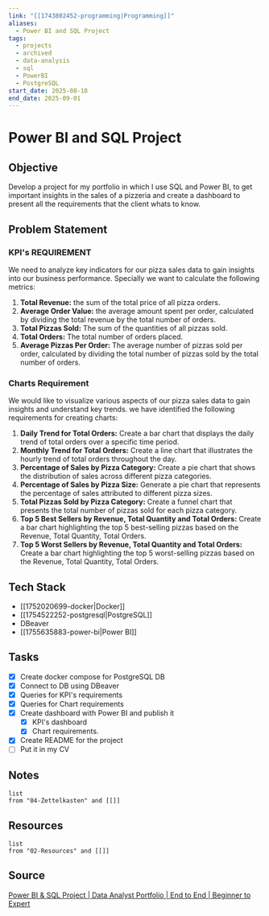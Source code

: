 ```yaml
---
link: "[[1743802452-programming|Programming]]"
aliases:
  - Power BI and SQL Project
tags:
  - projects
  - archived
  - data-analysis
  - sql
  - PowerBI
  - PostgreSQL
start_date: 2025-08-18
end_date: 2025-09-01
---
```

# Power BI and SQL Project
## Objective
Develop a project for my portfolio in which I use SQL and Power BI, to get important insights in the sales of a pizzeria and create a dashboard to present all the requirements that the client whats to know.

## Problem Statement
### KPI's REQUIREMENT
We need to analyze key indicators for our pizza sales data to gain insights into our business performance. Specially we want to calculate the following metrics:
1. **Total Revenue:** the sum of the total price of all pizza orders.
2. **Average Order Value:** the average amount spent per order, calculated by dividing the total revenue by the total number of orders.
3. **Total Pizzas Sold:** The sum of the quantities of all pizzas sold.
4. **Total Orders:** The total number of orders placed.
5. **Average Pizzas Per Order:** The average number of pizzas sold per order, calculated by dividing the total number of pizzas sold by the total number of orders.

### Charts Requirement
We would like to visualize various aspects of our pizza sales data to gain insights and understand key trends. we have identified the following requirements for creating charts:
1. **Daily Trend for Total Orders:** Create a bar chart that displays the daily trend of total orders over a specific time period.
2. **Monthly Trend for Total Orders:** Create a line chart that illustrates the hourly trend of total orders throughout the day.
3. **Percentage of Sales by Pizza Category:** Create a pie chart that shows the distribution of sales across different pizza categories.
4. **Percentage of Sales by Pizza Size:** Generate a pie chart that represents the percentage of sales attributed to different pizza sizes.
5. **Total Pizzas Sold by Pizza Category:** Create a funnel chart that presents the total number of pizzas sold for each pizza category.
6. **Top 5 Best Sellers by Revenue, Total Quantity and Total Orders:** Create a bar chart highlighting the top 5 best-selling pizzas based on the Revenue, Total Quantity, Total Orders.
7. **Top 5 Worst Sellers by Revenue, Total Quantity and Total Orders:** Create a bar chart highlighting the top 5 worst-selling pizzas based on the Revenue, Total Quantity, Total Orders.

## Tech Stack
- [[1752020699-docker|Docker]]
- [[1754522252-postgresql|PostgreSQL]]
- DBeaver
- [[1755635883-power-bi|Power BI]]

## Tasks
- [x] Create docker compose for PostgreSQL DB
- [x] Connect to DB using DBeaver
- [x] Queries for KPI's requirements
- [x] Queries for Chart requirements
- [x] Create dashboard with Power BI and publish it
	- [x] KPI's dashboard
	- [x] Chart requirements.
- [x] Create README for the project
- [ ] Put it in my CV

## Notes
```dataview
list
from "04-Zettelkasten" and [[]]
```

## Resources
```dataview
list
from "02-Resources" and [[]]
```

## Source
[Power BI & SQL Project | Data Analyst Portfolio | End to End | Beginner to Expert](https://www.youtube.com/watch?v=V-s8c6jMRN0&t=12s)